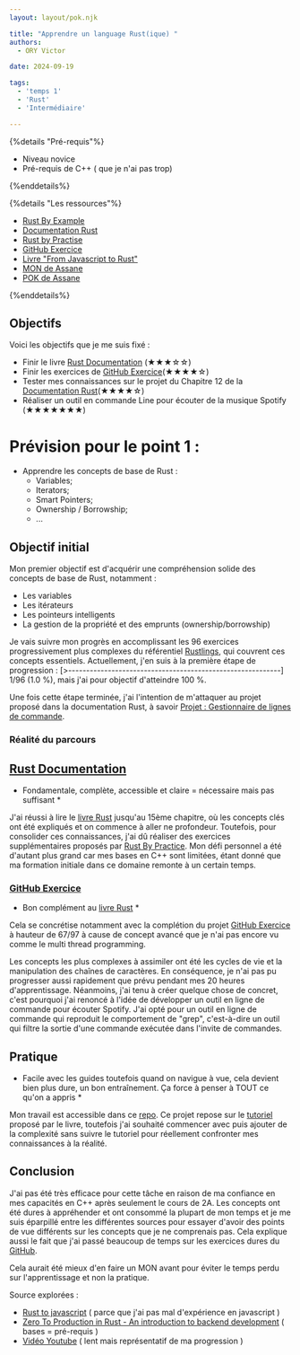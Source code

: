 ```yaml
---
layout: layout/pok.njk

title: "Apprendre un language Rust(ique) "
authors:
  - ORY Victor

date: 2024-09-19

tags:
  - 'temps 1'
  - 'Rust'
  - 'Intermédiaire'

---
```


{%details "Pré-requis"%}

- Niveau novice
- Pré-requis de C++ ( que je n'ai pas trop)

{%enddetails%}


{%details "Les ressources"%}

- [Rust By Example](https://doc.rust-lang.org/rust-by-example/)
- [Documentation Rust](https://doc.rust-lang.org/stable/book/title-page.html)
- [Rust by Practise](https://practice.rs/why-exercise.html)
- [GitHub Exercice](https://github.com/rust-lang/rustlings)
- [Livre "From Javascript to Rust"](https://github.com/wasmflow/node-to-rust/raw/HEAD/from-javascript-to-rust.pdf)
- [MON de Assane](../../../Diouf-Asssane/mon/Rust/)
- [POK de Assane](../../../Diouf-Asssane/pok/temps-1/)

{%enddetails%}

## Objectifs

Voici les objectifs que je me suis fixé :

- Finir le livre [Rust Documentation](https://doc.rust-lang.org/stable/book/title-page.html) (★★★☆☆)
- Finir les exercices de [GitHub Exercice](https://github.com/rust-lang/rustlings)(★★★★☆)
- Tester mes connaissances sur le projet du Chapitre 12 de la [Documentation Rust](https://doc.rust-lang.org/stable/book/title-page.html)(★★★★☆)
- Réaliser un outil en commande Line pour écouter de la musique Spotify (★★★★★★★)

# Prévision pour le point 1 : 

- Apprendre les concepts de base de Rust :
  - Variables;
  - Iterators;
  - Smart Pointers;
  - Ownership / Borrowship;
  - ...

## Objectif initial

Mon premier objectif est d'acquérir une compréhension solide des concepts de base de Rust, notamment :

- Les variables
- Les itérateurs
- Les pointeurs intelligents
- La gestion de la propriété et des emprunts (ownership/borrowship)

Je vais suivre mon progrès en accomplissant les 96 exercices progressivement plus complexes du référentiel [Rustlings](https://github.com/rust-lang/rustlings), qui couvrent ces concepts essentiels. Actuellement, j'en suis à la première étape de progression : 
[>-----------------------------------------------------------] 1/96 (1.0 %), mais j'ai pour objectif d'atteindre 100 %.

Une fois cette étape terminée, j'ai l'intention de m'attaquer au projet proposé dans la documentation Rust, à savoir [Projet : Gestionnaire de lignes de commande](https://doc.rust-lang.org/book/ch12-00-an-io-project.html).

### Réalité du parcours

## [Rust Documentation](https://doc.rust-lang.org/stable/book/title-page.html) 

* Fondamentale, complète, accessible et claire =  nécessaire mais pas suffisant *

J'ai réussi à lire le [livre Rust](https://doc.rust-lang.org/stable/book/title-page.html) jusqu'au 15ème chapitre, où les concepts clés ont été expliqués et on commence à aller ne profondeur. Toutefois, pour consolider ces connaissances, j'ai dû réaliser des exercices supplémentaires proposés par [Rust By Practice](https://practice.rs/why-exercise.html). Mon défi personnel a été d'autant plus grand car mes bases en C++ sont limitées, étant donné que ma formation initiale dans ce domaine remonte à un certain temps.

### [GitHub Exercice](https://github.com/rust-lang/rustlings)

* Bon complément au [livre Rust](https://doc.rust-lang.org/stable/book/title-page.html) *

Cela se concrétise notamment avec la complétion du projet [GitHub Exercice](https://github.com/rust-lang/rustlings) à hauteur de 67/97 à cause de concept avancé que je n'ai pas encore vu comme le multi thread programming.

Les concepts les plus complexes à assimiler ont été les cycles de vie et la manipulation des chaînes de caractères. En conséquence, je n'ai pas pu progresser aussi rapidement que prévu pendant mes 20 heures d'apprentissage. Néanmoins, j'ai tenu à créer quelque chose de concret, c'est pourquoi j'ai renoncé à l'idée de développer un outil en ligne de commande pour écouter Spotify. J'ai opté pour un outil en ligne de commande qui reproduit le comportement de "grep", c'est-à-dire un outil qui filtre la sortie d'une commande exécutée dans l'invite de commandes.

## Pratique 

* Facile avec les guides toutefois quand on navigue à vue, cela devient bien plus dure, un bon entraînement. Ça force à penser à TOUT ce qu'on a appris *

Mon travail est accessible dans ce [repo](https://github.com/Hagarde/CmdLineProject).
Ce projet repose sur le [tutoriel](https://doc.rust-lang.org/book/ch12-00-an-io-project.html) proposé par le livre, toutefois j'ai souhaité commencer avec puis ajouter de la complexité sans suivre le tutoriel pour réellement confronter mes connaissances à la réalité.

## Conclusion

J'ai pas été très efficace pour cette tâche en raison de ma confiance en mes capacités en C++ après seulement le cours de 2A. Les concepts ont été dures à appréhender et ont consommé la plupart de mon temps et je me suis éparpillé entre les différentes sources pour essayer d'avoir des points de vue différents sur les concepts que je ne comprenais pas. Cela explique aussi le fait que j'ai passé beaucoup de temps sur les exercices dures du [GitHub](https://github.com/rust-lang/rustlings).

Cela aurait été mieux d'en faire un MON avant pour éviter le temps perdu sur l'apprentissage et non la pratique. 

Source explorées : 
- [Rust to javascript](https://annas-archive.org/md5/77a5209a50709593652c64d097088439) ( parce que j'ai pas mal d'expérience en javascript )
- [Zero To Production in Rust - An introduction to backend development](https://annas-archive.org/md5/819c53acaf3bff8c145179d26aa8cd0a) ( bases = pré-requis )
- [Vidéo Youtube](https://www.youtube.com/watch?v=BpPEoZW5IiY) ( lent mais représentatif de ma progression )


